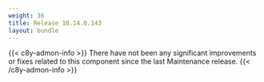 ```yaml
---
weight: 36
title: Release 10.14.0.143
layout: bundle
---
```


<!--14.0.0.142 - 14.0.0.143-->

{{< c8y-admon-info >}}
There have not been any significant improvements or fixes related to this component since the last Maintenance release.
{{< /c8y-admon-info >}}
